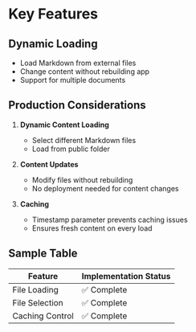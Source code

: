 # Key Features

## Dynamic Loading

- Load Markdown from external files
- Change content without rebuilding app
- Support for multiple documents

## Production Considerations

1. **Dynamic Content Loading**

   - Select different Markdown files
   - Load from public folder

2. **Content Updates**

   - Modify files without rebuilding
   - No deployment needed for content changes

3. **Caching**
   - Timestamp parameter prevents caching issues
   - Ensures fresh content on every load

## Sample Table

| Feature         | Implementation Status |
| --------------- | --------------------- |
| File Loading    | ✅ Complete           |
| File Selection  | ✅ Complete           |
| Caching Control | ✅ Complete           |
